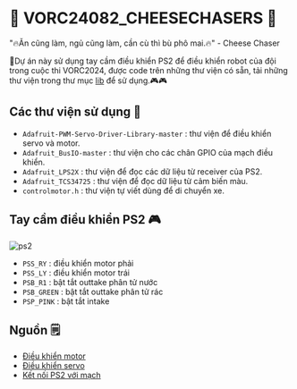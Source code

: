 
# 🧀 VORC24082_CHEESECHASERS 🧀

"🔥Ăn cũng làm, ngủ cũng làm, cần cù thì bù phô mai.🔥" - Cheese Chaser

📙Dự án này sử dụng tay cầm điều khiển PS2 để điều khiển robot của đội trong cuộc thi VORC2024, được code trên những thư viện có sẵn, tải những thư viện trong thư mục [lib](https://github.com/fromage0807/lmaolmao/tree/main/lib) để sử dụng.🎮🎮


              


## Các thư viện sử dụng 📖

- `Adafruit-PWM-Servo-Driver-Library-master` :  thư viện để điều khiển servo và motor.
- `Adafruit_BusIO-master` : thư viện cho các chân GPIO của mạch điều khiển.
- `Adafruit_LPS2X` : thư viện để đọc các dữ liệu từ receiver của PS2. 
- `Adafruit_TCS34725` : thư viện để đọc dữ liệu từ cảm biến màu.
- `controlmotor.h` : thư viện tự viết dùng để di chuyển xe.
## Tay cầm điều khiển PS2 🎮  


![ps2](https://via.makerviet.org/vi/docs/3_robotics-with-via/4_gamepad-with-via/img5.png)

- `PSS_RY` : điều khiển motor phải
- `PSS_LY` : điều khiển motor trái
- `PSB_R1` : bật tắt outtake phân tử nước
- `PSB_GREEN` : bật tắt outtake phân tử rác 
- `PSP_PINK` :  bật tắt intake
 

## Nguồn 🗒️

- [Điều khiển motor](https://via.makerviet.org/vi/docs/3_robotics-with-via/2_motor-control-with-via/)
- [Điều khiển servo](https://via.makerviet.org/vi/docs/3_robotics-with-via/3_servo-control-with-via/)
- [Kết nối PS2 với mạch](https://via.makerviet.org/vi/docs/3_robotics-with-via/4_gamepad-with-via/)
